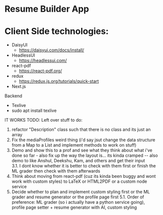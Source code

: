 # Resume Builder App

# Client Side technologies:

-   DaisyUI
    -   https://daisyui.com/docs/install/
-   HeadlessUI
    -   https://headlessui.com/
-   react-pdf
    -   https://react-pdf.org/
-   redux
    -   https://redux.js.org/tutorials/quick-start
-   Next.js

Backend

-   Texlive
-   sudo apt install texlive

IT WORKS
TODO: Left over stuff to do:

1. refactor "Description" class such that there is no class and its just an array
2. Fix the mediaProfiles weird thing (i'd say jsut change the data structure from a Map to a List and implement methods to work on stuff)
3. Demo and show this to a prof and see what they think about what i've done so far - also fix up the way the layout is... its kinda cramped -- also demo to like Anshul, Deekshu, Kam, and others and get their input\
   3.1. I dont know whether it is better to check with them first or finish the ML grader then check with them afterwards
4. Think about moving from react-pdf (cuz its kinda been buggy and wont work with custom styles) to LaTeX or HTML2PDF or a custom node service
5. Decide whether to plan and implement custom styling first or the ML grader and resume generator or the profile page first
   5.1. Order of preference: ML grader (so i actually have a python service going), profile page setter + resume generator with AI, custom styling
